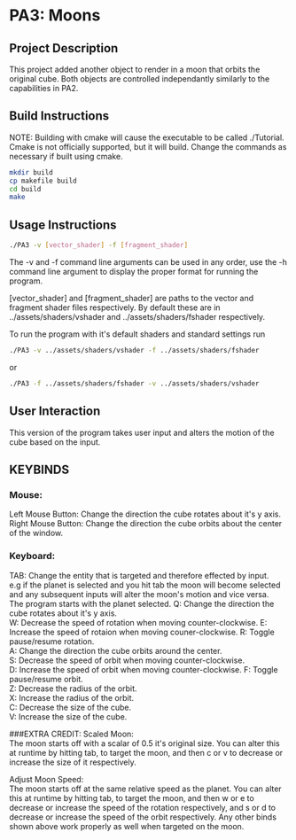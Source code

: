 # PA3: Moons

## Project Description
This project added another object to render in a moon that orbits the original cube.  Both objects are controlled independantly similarly to the capabilities in PA2.  

## Build Instructions

NOTE: Building with cmake will cause the executable to be called ./Tutorial.  Cmake is not officially supported, but it will build. Change the commands as necessary if built using cmake.

```bash
mkdir build
cp makefile build
cd build
make
```

## Usage Instructions
```bash
./PA3 -v [vector_shader] -f [fragment_shader]
```

The -v and -f command line arguments can be used in any order, use the -h command line argument to display the proper format for running the program.

[vector_shader] and [fragment_shader] are paths to the vector and fragment shader files respectively. By default these are in ../assets/shaders/vshader and ../assets/shaders/fshader respectively.

To run the program with it's default shaders and standard settings run
```bash
./PA3 -v ../assets/shaders/vshader -f ../assets/shaders/fshader
```
or
```bash
./PA3 -f ../assets/shaders/fshader -v ../assets/shaders/vshader
```

## User Interaction
This version of the program takes user input and alters the motion of the cube based on the input.

## KEYBINDS

### Mouse:
Left Mouse Button: Change the direction the cube rotates about it's y axis.  
Right Mouse Button: Change the direction the cube orbits about the center of the window.  

### Keyboard:
TAB: Change the entity that is targeted and therefore effected by input.  
e.g if the planet is selected and you hit tab the moon will become selected and any subsequent inputs will alter the moon's motion and vice versa.  
The program starts with the planet selected.
Q: Change the direction the cube rotates about it's y axis.  
W: Decrease the speed of rotation when moving counter-clockwise.
E: Increase the speed of rotaion when moving couner-clockwise.
R: Toggle pause/resume rotation.  
A: Change the direction the cube orbits around the center.  
S: Decrease the speed of orbit when moving counter-clockwise.  
D: Increase the speed of orbit when moving counter-clockwise.
F: Toggle pause/resume orbit.  
Z: Decrease the radius of the orbit.  
X: Increase the radius of the orbit.  
C: Decrease the size of the cube.  
V: Increase the size of the cube. 

###EXTRA CREDIT:
Scaled Moon:  
The moon starts off with a scalar of 0.5 it's original size.  You can alter this at runtime by hitting tab, to target the moon, and then c or v to decrease or increase the size of it respectively.

Adjust Moon Speed:  
The moon starts off at the same relative speed as the planet.  You can alter this at runtime by hitting tab, to target the moon, and then w or e to decrease or increase the speed of the rotation respectively, and s or d to decrease or increase the speed of the orbit respectively.  Any other binds shown above work properly as well when targeted on the moon.
